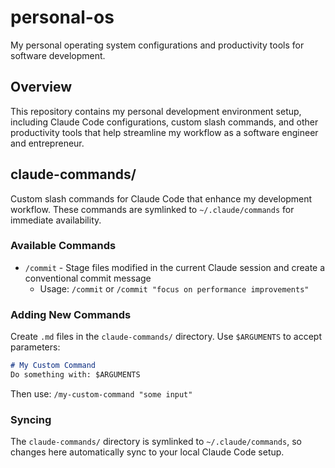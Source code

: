 # personal-os

My personal operating system configurations and productivity tools for software development.

## Overview

This repository contains my personal development environment setup, including Claude Code configurations, custom slash commands, and other productivity tools that help streamline my workflow as a software engineer and entrepreneur.

## claude-commands/

Custom slash commands for Claude Code that enhance my development workflow. These commands are symlinked to `~/.claude/commands` for immediate availability.

### Available Commands

- `/commit` - Stage files modified in the current Claude session and create a conventional commit message
  - Usage: `/commit` or `/commit "focus on performance improvements"`

### Adding New Commands

Create `.md` files in the `claude-commands/` directory. Use `$ARGUMENTS` to accept parameters:

```markdown
# My Custom Command
Do something with: $ARGUMENTS
```

Then use: `/my-custom-command "some input"`

### Syncing

The `claude-commands/` directory is symlinked to `~/.claude/commands`, so changes here automatically sync to your local Claude Code setup.
